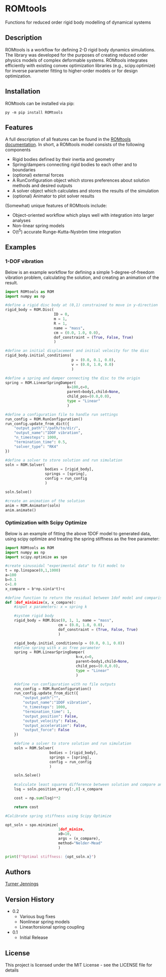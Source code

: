 # ROMtools

Functions for reduced order rigid body modelling of dynamical systems

## Description

ROMtools is a workflow for defining 2-D rigid body dynamics simulations.  The library was developed for the purposes of creating reduced order physics models of complex deformable systems. ROMtools integrates efficiently with existing convex optimization libraries (e.g., scipy.optimize) for inverse parameter fitting to higher-order models or for design optimization.  


## Installation

ROMtools can be installed via pip:

```
py -m pip install ROMtools
```

## Features

A full description of all features can be found in the [ROMtools documentation](https://turnerjennings.github.io/ROMtools/).  In short, a ROMtools model consists of the following components

- Rigid bodies defined by their inertia and geometry
- Spring/dampers connecting rigid bodies to each other and to boundaries
- (optional) external forces
- A RunConfiguration object which stores preferences about solution methods and desired outputs
- A solver object which calculates and stores the results of the simulation
- (optional) Animator to plot solver results

(Somewhat) unique features of ROMtools include:

- Object-oriented workflow which plays well with integration into larger analyses
- Non-linear spring models
- O(t<sup>5</sup>) accurate Runge-Kutta-Nyström time integration

## Examples

### 1-DOF vibration

Below is an example workflow for defining a simple 1-degree-of-freedom vibration problem, calculating the solution, and creating an animation of the result.
```python
import ROMtools as ROM
import numpy as np

#define a rigid disc body at (0,1) constrained to move in y-direction
rigid_body = ROM.Disc(
                      ID = 0, 
                      m = 1, 
                      R = 1, 
                      name = "mass", 
                      cm = (0.0, 1.0, 0.0),
                      dof_constraint = (True, False, True)
                      )

#define an initial displacement and initial velocity for the disc
rigid_body.initial_conditions(
                              p = (0.0, 0.1, 0.0),
                              v = (0.0, 1.0, 0.0)
                              )

#define a spring and damper connecting the disc to the origin
spring = ROM.LinearSpringDamper(
                            k=100,c=0,
                            parent=body1,child=None, 
                            child_pos=(0.0,0.0),
                            type = "Linear"
                            )

#define a configuration file to handle run settings
run_config = ROM.RunConfiguration()
run_config.update_from_dict({
    "output_path":"/path/to/dir/",
    "output_name":"1DOF vibration",
    "n_timesteps": 1000,
    "termination_time": 0.5,
    "solver_type": "RK4"
})

#define a solver to store solution and run simulation
soln = ROM.Solver(
                  bodies = [rigid_body],
                  springs = [spring],
                  config = run_config
                  )

soln.Solve()

#create an animation of the solution
anim = ROM.Animator(soln)
anim.animate()
```

### Optimization with Scipy Optimize

Below is an example of fitting the above 1DOF model to generated data, using scipy optimize and treating the spring stiffness as the free parameter:

```python
import ROMtools as ROM
import numpy as np
import scipy.optimize as spo

#create sinusoidal "experimental data" to fit model to
t = np.linspace(0,1,1000)
a=100
b=0.1
c=1.0
x_compare = b*np.sin(a*t)+c

#define function to return the residual between 1dof model and comparison data
def 1dof_minimize(x, x_compare):
    #input x parameters: x = spring k

    #system rigid body
    rigid_body = ROM.Disc(0, 1, 1, name = "mass", 
                        cm = (0.0, 1.0, 0.0),
                        dof_constraint = (True, False, True)
                        )

    rigid_body.initial_conditions(p = (0.0, 0.1, 0.0))
    #define spring with x as free parameter
    spring = ROM.LinearSpringDamper(
                                k=x,c=0,
                                parent=body1,child=None, 
                                child_pos=(0.0,0.0),
                                type = "Linear"
                                )

    #define run configuration with no file outputs
    run_config = ROM.RunConfiguration()
    run_config.update_from_dict({
        "output_path":"",
        "output_name":"1DOF vibration",
        "n_timesteps": 1000,
        "termination_time": 1,
        "output_position": False,
        "output_velocity": False,
        "output_acceleration": False,
        "output_force": False
    })

    #define a solver to store solution and run simulation
    soln = ROM.Solver(
                    bodies = [rigid_body],
                    springs = [spring],
                    config = run_config
                    )

    soln.Solve()
    
    #calculate least squares difference between solution and compare and return cost
    lsq = soln.position_array[:,0]-x_compare

    cost = np.sum(lsq)**2

    return cost

#Calibrate spring stiffness using Scipy Optimize

opt_soln = spo.minimize(
                        1dof_minize,
                        x0=10, 
                        args = (x_compare),
                        method="Nelder-Mead"
                        )

print(f"Optimal stiffness: {opt_soln.x}")

```

## Authors

[Turner Jennings](https://turnerjennings.github.io/)

## Version History

* 0.2
    * Various bug fixes
    * Nonlinear spring models
    * Linear/torsional spring coupling
* 0.1
    * Initial Release

## License

This project is licensed under the MIT License - see the LICENSE file for details
